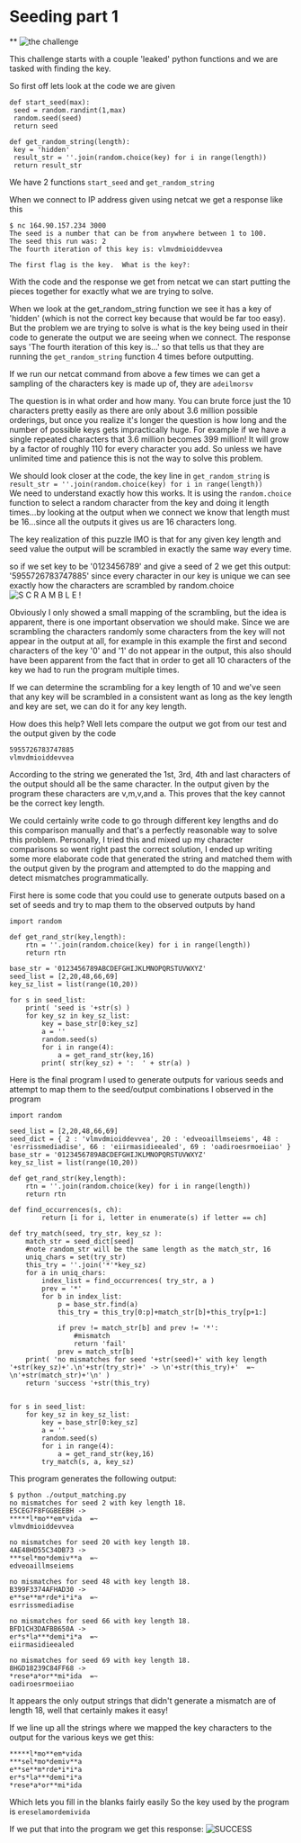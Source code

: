 # Seeding part 1
**
![the challenge](seeding_pt1.JPG)

This challenge starts with a couple 'leaked' python functions and we are tasked with finding the key.

So first off lets look at the code we are given

    def start_seed(max):
     seed = random.randint(1,max)
     random.seed(seed)
     return seed
    
    def get_random_string(length):
     key = 'hidden'
     result_str = ''.join(random.choice(key) for i in range(length))
     return result_str

We have 2 functions `start_seed` and `get_random_string`

When we connect to IP address given using netcat we get a response like this

    $ nc 164.90.157.234 3000
    The seed is a number that can be from anywhere between 1 to 100.
    The seed this run was: 2
    The fourth iteration of this key is: vlmvdmioiddevvea
    
    The first flag is the key.  What is the key?:

With the code and the response we get from netcat we can start putting the pieces together for exactly what we are trying to solve.

When we look at the get_random_string function we see it has a key of 'hidden' (which is not the correct key because that would be far too easy). But the problem we are trying to solve is what is the key being used in their code to generate the output we are seeing when we connect.  The response says 'The fourth iteration of this key is...' so that tells us that they are running the `get_random_string` function 4 times before outputting.  

If we run our netcat command from above a few times we can get a sampling of the characters key is made up of, they are `adeilmorsv`

The question is in what order and how many.  You can brute force just the 10 characters pretty easily as there are only about 3.6 million possible orderings, but once you realize it's longer the question is how long and the number of possible keys gets impractically huge.  For example if we have a single repeated characters that 3.6 million becomes 399 million!  It will grow by a factor of roughly 110 for every character you add.  So unless we have unlimited time and patience this is not the way to solve this problem.

We should look closer at the code, the key line in `get_random_string` is
 `result_str = ''.join(random.choice(key) for i in range(length))`  
 We need to understand exactly how this works.  It is using the `random.choice` function to select a random character from the key and doing it length times...by looking at the output when we connect we know that length must be 16...since all the outputs it gives us are 16 characters long.

The key realization of this puzzle IMO is that for any given key length and seed value the output will be scrambled in exactly the same way every time.

so if we set key to be '0123456789' and give a seed of 2 we get this output: '5955726783747885' since every character in our key is unique we can see exactly how the characters are scrambled by random.choice
![S C R A M B L E !](scramble.jpg)

Obviously I only showed a small mapping of the scrambling, but the idea is apparent, there is one important observation we should make. Since we are scrambling the characters randomly some characters from the key will not appear in the output at all, for example in this example the first and second characters of the key '0' and '1' do not appear in the output, this also should have been apparent from the fact that in order to get all 10 characters of the key we had to run the program multiple times. 

If we can determine the scrambling for a key length of 10 and we've seen that any key will be scrambled in a consistent want as long as the key length and key are set, we can do it for any key length.

How does this help?
Well lets compare the output we got from our test and the output given by the code

    5955726783747885
    vlmvdmioiddevvea
   According to the string we generated the 1st, 3rd, 4th and last characters of the output should all be the same character.  In the output given by the program these characters are v,m,v,and a.  This proves that the key cannot be the correct key length.
   
 We could certainly write code to go through different key lengths and do this comparison manually and that's a perfectly reasonable way to solve this problem.  Personally, I tried this and mixed up my character comparisons so went right past the correct solution, I ended up writing some more elaborate code that generated the string and matched them with the output given by the program and attempted to do the mapping and detect mismatches programmatically.

First here is some code that you could use to generate outputs based on a set of seeds and try to map them to the observed outputs by hand

    import random
    
    def get_rand_str(key,length):
        rtn = ''.join(random.choice(key) for i in range(length))
        return rtn
    
    base_str = '0123456789ABCDEFGHIJKLMNOPQRSTUVWXYZ'
    seed_list = [2,20,48,66,69]
    key_sz_list = list(range(10,20))
    
    for s in seed_list:
        print( 'seed is '+str(s) )
        for key_sz in key_sz_list:
            key = base_str[0:key_sz]
            a = ''
            random.seed(s)
            for i in range(4):
                a = get_rand_str(key,16)
            print( str(key_sz) + ':  ' + str(a) )

Here is the final program I used to generate outputs for various seeds and attempt to map them to the seed/output combinations I observed in the program

    import random
    
    seed_list = [2,20,48,66,69]
    seed_dict = { 2 : 'vlmvdmioiddevvea', 20 : 'edveoaillmseiems', 48 : 'esrrissmediadise', 66 : 'eiirmasidieealed', 69 : 'oadiroesrmoeiiao' }
    base_str = '0123456789ABCDEFGHIJKLMNOPQRSTUVWXYZ'
    key_sz_list = list(range(10,20))
    
    def get_rand_str(key,length):
        rtn = ''.join(random.choice(key) for i in range(length))
        return rtn
    
    def find_occurrences(s, ch):
            return [i for i, letter in enumerate(s) if letter == ch]
    
    def try_match(seed, try_str, key_sz ):
        match_str = seed_dict[seed]
        #note random_str will be the same length as the match_str, 16
        uniq_chars = set(try_str)
        this_try = ''.join('*'*key_sz)
        for a in uniq_chars:
            index_list = find_occurrences( try_str, a )
            prev = '*'
            for b in index_list:
                p = base_str.find(a)
                this_try = this_try[0:p]+match_str[b]+this_try[p+1:]
    
                if prev != match_str[b] and prev != '*':
                    #mismatch
                    return 'fail'
                prev = match_str[b]
        print( 'no mismatches for seed '+str(seed)+' with key length '+str(key_sz)+'.\n'+str(try_str)+' -> \n'+str(this_try)+'  =~ \n'+str(match_str)+'\n' )
        return 'success '+str(this_try)
    
    
    for s in seed_list:
        for key_sz in key_sz_list:
            key = base_str[0:key_sz]
            a = ''
            random.seed(s)
            for i in range(4):
                a = get_rand_str(key,16)
            try_match(s, a, key_sz)

This program generates the following output:

    $ python ./output_matching.py
    no mismatches for seed 2 with key length 18.
    E5CEG7F8FGGBEEBH ->
    *****l*mo**em*vida  =~
    vlmvdmioiddevvea
    
    no mismatches for seed 20 with key length 18.
    4AE48HD55C34DB73 ->
    ***sel*mo*demiv**a  =~
    edveoaillmseiems
    
    no mismatches for seed 48 with key length 18.
    B399F3374AFHAD30 ->
    e**se**m*rde*i*i*a  =~
    esrrissmediadise
    
    no mismatches for seed 66 with key length 18.
    BFD1CH3DAFBB650A ->
    er*s*la***demi*i*a  =~
    eiirmasidieealed
    
    no mismatches for seed 69 with key length 18.
    8HGD18239C84FF68 ->
    *rese*a*or**mi*ida  =~
    oadiroesrmoeiiao

It appears the only output strings that didn't generate a mismatch are of length 18, well that certainly makes it easy!

If we line up all the strings where we mapped the key characters to the output for the various keys we get this:

    *****l*mo**em*vida
    ***sel*mo*demiv**a
    e**se**m*rde*i*i*a
    er*s*la***demi*i*a
    *rese*a*or**mi*ida

Which lets you fill in the blanks fairly easily
So the key used by the program is `ereselamordemivida`

If we put that into the program we get this response:
![SUCCESS](success.JPG)




